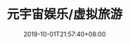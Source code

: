 ---
weight: 7
title: "元宇宙娱乐/虚拟旅游"
description: ""
date: 2019-10-01T21:57:40+08:00
lastmod: 2020-01-01T16:45:40+08:00
draft: false
ico: '<svg class="icon" aria-hidden="true"><use xlink:href="#icon-wenzhang"></use></svg>'
news: ["GameFi"]
hidePage: true
---